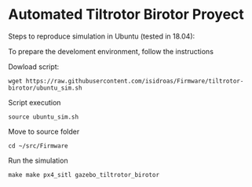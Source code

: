 # Automated Tiltrotor Birotor Proyect

Steps to reproduce simulation in Ubuntu (tested in 18.04):


To prepare the develoment environment, follow the instructions

Dowload script:

```
wget https://raw.githubusercontent.com/isidroas/Firmware/tiltrotor-birotor/ubuntu_sim.sh
```

Script execution

```
source ubuntu_sim.sh
```

Move to source folder 

```
cd ~/src/Firmware
```

Run the simulation 

```
make make px4_sitl gazebo_tiltrotor_birotor
```
